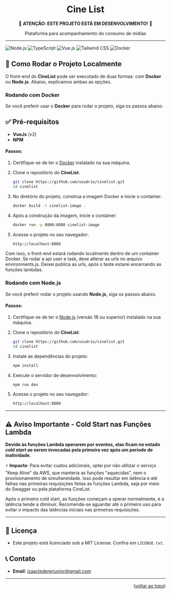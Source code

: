 <div align="center">
  <a name="readme-top"></a>

  <h1>Cine List</h1>

🚧 **ATENÇÃO: ESTE PROJETO ESTÁ EM DESENVOLVIMENTO!** 🚧

  <p>
     Plataforma para acompanhamento do consumo de mídias
  </p>

</div>

---

<p align="center">
  <!-- Status da CI/CD (link) - Em validação... -->

  <!-- Tecnologias -->

![Node.js](https://img.shields.io/badge/Node.js-18.x-green?logo=node.js)
![TypeScript](https://img.shields.io/badge/TypeScript-5.x-blue?logo=typescript)
![Vue.js](https://img.shields.io/badge/Vue.js-2.x-brightgreen?logo=vue.js)
![Tailwind CSS](https://img.shields.io/badge/Tailwind%20CSS-3.x-blue?logo=tailwindcss)
![Docker](https://img.shields.io/badge/Docker-blue?logo=docker)

</p>

## 🚀 Como Rodar o Projeto Localmente

O front-end do **CineList** pode ser executado de duas formas: com **Docker** ou **Node.js**. Abaixo, explicamos ambas as opções.

### Rodando com Docker

Se você preferir usar o **Docker** para rodar o projeto, siga os passos abaixo.

## ✅ **Pré-requisitos**

- **VueJs** (v2)
- **NPM**

#### Passos:

1. Certifique-se de ter o [Docker](https://www.docker.com/get-started) instalado na sua máquina.

2. Clone o repositório do **CineList**:

   ```bash
   git clone https://github.com/usuário/cinelist.git
   cd cinelist
   ```

3. No diretório do projeto, construa a imagem Docker e inicie o container:

   ```bash
   docker build -t cinelist-image .
   ```

4. Após a construção da imagem, inicie o container:

   ```bash
   docker run -p 8080:8080 cinelist-image
   ```

5. Acesse o projeto no seu navegador:

   ```bash
   http://localhost:8080
   ```

Com isso, o front-end estará rodando localmente dentro de um container Docker.
Se rodar a api user e task, deve alterar as urls no arquivo environments.js.
Deixei publica as urls, após o teste estarei encerrando as funções lambdas.

### Rodando com Node.js

Se você preferir rodar o projeto usando **Node.js**, siga os passos abaixo.

#### Passos:

1. Certifique-se de ter o [Node.js](https://nodejs.org/) (versão 18 ou superior) instalado na sua máquina.

2. Clone o repositório do **CineList**:

   ```bash
   git clone https://github.com/usuário/cinelist.git
   cd cinelist
   ```

3. Instale as dependências do projeto:

   ```bash
   npm install
   ```

4. Execute o servidor de desenvolvimento:

   ```bash
   npm run dev
   ```

5. Acesse o projeto no seu navegador:

   ```bash
   http://localhost:8080
   ```

---

## ⚠️ **Aviso Importante - Cold Start nas Funções Lambda**

**Devido às funções Lambda operarem por eventos, elas ficam no estado _cold start_ ao serem invocadas pela primeira vez após um período de inatividade.**

⚡ **Impacto**: Para evitar custos adicionais, optei por não utilizar o serviço "Keep Alive" da AWS, que manteria as funções "aquecidas", nem o provisionamento de simultaneidade. Isso pode resultar em latência e até falhas nas primeiras requisições feitas às funções Lambda, seja por meio do Swagger ou pela plataforma CineList.

Após o primeiro cold start, as funções começam a operar normalmente, e a latência tende a diminuir. Recomenda-se aguardar até o primeiro uso para evitar o impacto das latências iniciais nas primeiras requisições.

---

## 📜 Licença

- Este projeto está licenciado sob a MIT License. Confira em `LICENSE.txt`.

## 📞 Contato

- **Email**: izaacledererjunior@gmail.com

---

<p align="right">(<a href="#readme-top">voltar ao topo</a>)</p>
